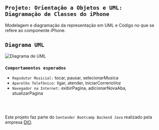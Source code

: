 ## `Projeto: Orientação a Objetos e UML: Diagramação de Classes do iPhone`

Modelagem e diagramação da representação em UML e Código no que se refere ao componente iPhone.

## `Diagrama UML`

![Diagrama de UML](https://i.imgur.com/2WgNpMs.png)

### `Comportamentos esperados`

- `Repodutor Musicial:` tocar, pausar, selecionarMusica
- `Aparelho Telefônico:` ligar, atender, iniciarCorrerioVoz
- `Navegador na Internet:` exibirPagina, adicionarNovaAba, atualizarPagina

<br><br>

Este projeto faz parte do `Santander Bootcamp Backend Java` realizado pela empresa [DIO](https://www.dio.me/).
